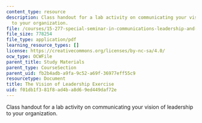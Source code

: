 ```yaml
---
content_type: resource
description: Class handout for a lab activity on communicating your vision of leadership
  to your organization.
file: /courses/15-277-special-seminar-in-communications-leadership-and-personal-effectiveness-coaching-fall-2008/f01db1f381f8ad4ba8d69ed449daf72e_handout_9.pdf
file_size: 778254
file_type: application/pdf
learning_resource_types: []
license: https://creativecommons.org/licenses/by-nc-sa/4.0/
ocw_type: OCWFile
parent_title: Study Materials
parent_type: CourseSection
parent_uid: fb2b4adb-a9fa-9c52-a69f-36977eff55c9
resourcetype: Document
title: The Vision of Leadership Exercise
uid: f01db1f3-81f8-ad4b-a8d6-9ed449daf72e
---
```

Class handout for a lab activity on communicating your vision of leadership to your organization.